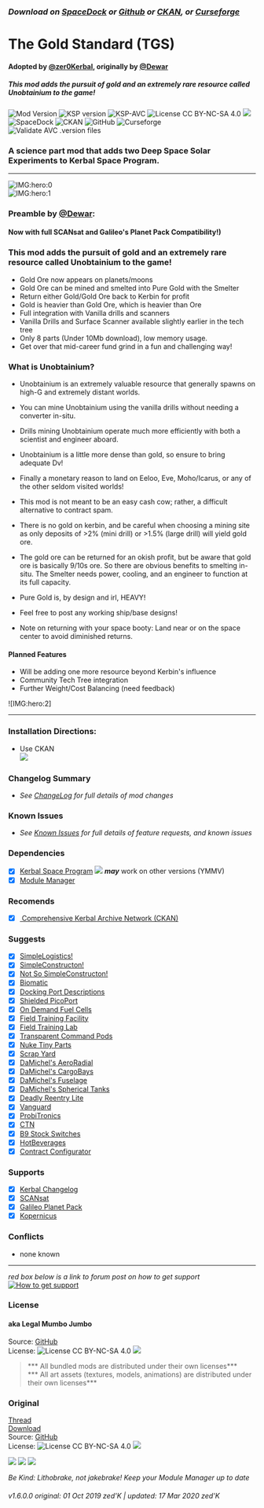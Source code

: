 <!-- Readme.md v1.0.2.0
The Gold Standard (TGS)
created: 01 Oct 19
updated: 2020 03 17

# KerbGuise Experimental engineering (KGEx)
#### Brings you:
 -->
### ***Download on [SpaceDock][MOD:rel-spacedock] or [Github][MOD:rel-github] or [CKAN][MOD:rel-ckan], or [Curseforge][MOD:rel-curseforge]***  

# The Gold Standard (TGS)  
#### Adopted by [@zer0Kerbal][LINK:zer0Kerbal], originally by [@Dewar][LINK:dewar]
##### This mod adds the pursuit of gold and an extremely rare resource called Unobtainium to the game!
![Mod Version][shield:mod:latest] 
![KSP version][shield:ksp] ![KSP-AVC][shield:kspavc] ![License CC BY-NC-SA 4.0][shield:license] ![][LOGO:ccbyncsa4]  
![SpaceDock][shield:spacedock] ![CKAN][shield:ckan] ![GitHub][shield:github] ![Curseforge][shield:curseforge]  
![Validate AVC .version files][shield:avcvalid]  
### A science part mod that adds two Deep Space Solar Experiments to Kerbal Space Program.
***
![IMG:hero:0]  
![IMG:hero:1]  
### Preamble by [@Dewar][LINK:dewar]: 
#### Now with full SCANsat and Galileo's Planet Pack Compatibility!)

### This mod adds the pursuit of gold and an extremely rare resource called Unobtainium to the game!
- Gold Ore now appears on planets/moons
- Gold Ore can be mined and smelted into Pure Gold with the Smelter
- Return either Gold/Gold Ore back to Kerbin for profit
- Gold is heavier than Gold Ore, which is heavier than Ore
- Full integration with Vanilla drills and scanners
- Vanilla Drills and Surface Scanner available slightly earlier in the tech tree
- Only 8 parts (Under 10Mb download), low memory usage.
- Get over that mid-career fund grind in a fun and challenging way!

### What is Unobtainium?
- Unobtainium is an extremely valuable resource that generally spawns on high-G and extremely distant worlds.
- You can mine Unobtainium using the vanilla drills without needing a converter in-situ.
- Drills mining Unobtainium operate much more efficiently with both a scientist and engineer aboard.
- Unobtainium is a little more dense than gold, so ensure to bring adequate Dv!
- Finally a monetary reason to land on Eeloo, Eve, Moho/Icarus, or any of the other seldom visited worlds!

- This mod is not meant to be an easy cash cow; rather, a difficult alternative to contract spam.
- There is no gold on kerbin, and be careful when choosing a mining site as only deposits of >2% (mini drill) or >1.5% (large drill) will yield gold ore.
- The gold ore can be returned for an okish profit, but be aware that gold ore is basically 9/10s ore. So there are obvious benefits to smelting in-situ. The Smelter needs power, cooling, and an engineer to function at its full capacity.
- Pure Gold is, by design and irl, HEAVY! 
- Feel free to post any working ship/base designs!
- Note on returning with your space booty: Land near or on the space center to avoid diminished returns.

#### Planned Features
- Will be adding one more resource beyond Kerbin's influence
- Community Tech Tree integration
- Further Weight/Cost Balancing (need feedback)

![IMG:hero:2]  
***
### Installation Directions:
- Use CKAN  
![][image:rel-ckan]
### Changelog Summary
- *See [ChangeLog][MOD:changelog] for full details of mod changes*
### Known Issues
- *See [Known Issues][MOD:known] for full details of feature requests, and known issues*
### Dependencies
- [x] [Kerbal Space Program][KSP:website] [![][shield:ksp]][KSP:website] ***may*** work on other versions (YMMV)
- [x] [Module Manager][thread:mm]  
### Recomends  
- [x] [ Comprehensive Kerbal Archive Network (CKAN)][MOD:rel-ckan]
### Suggests
- [x] [SimpleLogistics!][thread:SL!]  
- [x] [SimpleConstructon!][thread:SC!]  
- [x] [Not So SimpleConstructon!][thread:NSSC]  
- [x] [Biomatic][thread:BIO]  
- [x] [Docking Port Descriptions][thread:DPD]  
- [x] [Shielded PicoPort][thread:PPS]  
- [x] [On Demand Fuel Cells][thread:ODFC]  
- [x] [Field Training Facility][thread:FTF]  
- [x] [Field Training Lab][thread:FTL]  
- [x] [Transparent Command Pods][thread:TCP]  
- [x] [Nuke Tiny Parts][thread:NUK]  
- [x] [Scrap Yard][thread:SYD]  
- [x] [DaMichel's AeroRadial][thread:DAR]  
- [x] [DaMichel's CargoBays][thread:DCB]  
- [x] [DaMichel's Fuselage][thread:DMF]  
- [x] [DaMichel's Spherical Tanks][thread:DST]  
- [x] [Deadly Reentry Lite][thread:DRELite]  
- [x] [Vanguard][thread:VG0]  
- [x] [ProbiTronics][thread:PRB]  
- [x] [CTN][thread:CTN]  
- [x] [B9 Stock Switches][thread:B9S]  
- [x] [HotBeverages][thread:HB!]  
- [x] [Contract Configurator][thread:cc]  
### Supports
- [x] [Kerbal Changelog][thread:kcl]  
- [x] [SCANsat][thread:scnst]  
- [x] [Galileo Planet Pack][thread:gpp]  
- [x] [Kopernicus][thread:kop] 
### Conflicts
- none known
***  
*red box below is a link to forum post on how to get support*  
[![How to get support][image:get-support]][thread:getsupport]

### License
#### aka Legal Mumbo Jumbo
Source: [GitHub][MOD:github:repo]  
License: ![License CC BY-NC-SA 4.0][shield:license] ![][LOGO:ccbyncsa4] 
> *** All bundled mods are distributed under their own licenses***<br>
> *** All art assets (textures, models, animations) are distributed under their own licenses*** 
### Original
[Thread][MOD:original:thread]  
[Download][MOD:original:download]  
Source: [GitHub][MOD:original:source]  
License: ![License CC BY-NC-SA 4.0][shield:license] ![][LOGO:ccbyncsa4]  
<!-- graphical links to downloads -->
[![][image:rel-github]][MOD:rel-github] [![][image:rel-spacedock]][MOD:rel-spacedock] [![][image:rel-curseforge]][MOD:rel-curseforge]  

*Be Kind: Lithobrake, not jakebrake! Keep your Module Manager up to date*

###### v1.6.0.0 original: 01 Oct 2019 zed'K | updated: 17 Mar 2020 zed'K

[MOD:license]:https://github.com/zer0Kerbal/TheGoldStandard/blob/master/LICENSE
[MOD:contributing]: https://github.com/zer0Kerbal/TheGoldStandard/blob/master/.github/CONTRIBUTING.md
[MOD:issues]: https://github.com/zer0Kerbal/TheGoldStandard/issues
[MOD:wiki]:https://github.com/zer0Kerbal/TheGoldStandard/
[MOD:known]:  https://github.com/zer0Kerbal/TheGoldStandard/wiki/Known-Issues
[MOD:github:repo]:  https://github.com/zer0Kerbal/TheGoldStandard/
[MOD:changelog]: https://github.com/zer0Kerbal/TheGoldStandard/Changelog.cfg
[MOD:forum]:  https://forum.kerbalspaceprogram.com/index.php?/topic/192456-*

<!--- release links -->
[MOD:rel-github]:     https://github.com/zer0Kerbal/TheGoldStandard/releases/latest "GitHub"  
[MOD:rel-spacedock]:  http://spacedock.info/mod/963  "SpaceDock"  
[MOD:rel-curseforge]: https://www.curseforge.com/kerbal/ksp-mods/TheGoldStandard "CurseForge"  
[MOD:rel-ckan]:       https://forum.kerbalspaceprogram.com/index.php?/topic/154922-* "CKAN"

<!--- original mod -->
[MOD:original:download]: https://spacedock.info/mod/963
[MOD:original:source]: https://spacedock.info/mod/963
[MOD:original:thread]: https://forum.kerbalspaceprogram.com/index.php?/topic/149125-*
[LINK:dewar]:   https://forum.kerbalspaceprogram.com/index.php?/profile/107737-dewar/

<!--- statics -->
[LINK:zer0Kerbal]:https://forum.kerbalspaceprogram.com/index.php?/profile/190933-zer0kerbal/  
[KSP:website]: http://kerbalspaceprogram.com/  
[thread:getsupport]: https://forum.kerbalspaceprogram.com/index.php?/topic/83212-*  

<!--- license logos -->
[LOGO:mit]:     https://i.postimg.cc/bvjfsMP5/MIT-17x17.png
[LOGO:gplv3]:   https://i.postimg.cc/90kCDs7K/gplv3-48x17.png

[LOGO:ccbysa4]:   https://licensebuttons.net/l/by-sa/4.0/80x15.png
[LOGO:ccbyncsa4]: https://licensebuttons.net/l/by-nc-sa/4.0/80x15.png

<!--- misc logos -->
[image:rel-github]:     https://i.imgur.com/RE4Ppr9.png
[image:rel-spacedock]:  https://i.imgur.com/m0a7tn2.png
[image:rel-curseforge]: https://i.postimg.cc/RZNyB5vP/Download-On-Curse.png
[image:get-support]:    https://i.postimg.cc/vHP6zmrw/image.png

[image:rel-ckan]:  https://i.postimg.cc/x8XSVg4R/sj507JC.png
[image:changelog]: https://i.postimg.cc/qM9p4V0C/changelog.png
[image:source]:    https://i.postimg.cc/tJ8GqW0H/source.png

[image:rel-github-sm]:     https://i.postimg.cc/1XXy5yfD/github.png
[image:rel-spacedock-sm]:  https://i.postimg.cc/DZ22Hrhj/spacedock.png
[image:rel-curseforge-sm]: https://i.postimg.cc/ZRVTSWKT/UVVt0OP.png
  
<!--- header shields -->
[shield:mod:latest]: https://img.shields.io/github/v/release/zer0Kerbal/TheGoldStandard?include_prereleases?style=plastic
[shield:mod]: https://img.shields.io/endpoint?url=https://raw.githubusercontent.com/zer0Kerbal/TheGoldStandard/master/json/mod.json
[shield:ksp]: https://img.shields.io/endpoint?url=https://raw.githubusercontent.com/zer0Kerbal/TheGoldStandard/master/json/ksp.json
[shield:license]: https://img.shields.io/endpoint?url=https://raw.githubusercontent.com/zer0Kerbal/TheGoldStandard/master/json/license.json&logo=creativecommons&logoColor=black
[shield:kspavc]:  https://img.shields.io/badge/KSP-AVC--supported-brightgreen.svg?style=plastic
[shield:spacedock]:  https://img.shields.io/badge/SpaceDock-listed-blue.svg?style=plastic
[shield:ckan]: https://img.shields.io/badge/CKAN-Indexed-blue.svg?style=plastic
[shield:github]:  https://img.shields.io/badge/Github-Indexed-blue.svg?style=plastic&logo=github
[shield:curseforge]: https://img.shields.io/badge/CurseForge-listed-blue.svg?style=plastic
[shield:avcvalid]: https://github.com/zer0Kerbal/TheGoldStandard/workflows/Validate%20AVC%20.version%20files/badge.svg

<!-- zer0Kerbal mods -->
[thread:ODFC]: https://forum.kerbalspaceprogram.com/index.php?/topic/187625-* "On Demand Fuel Cells"
[thread:FTF]:  https://forum.kerbalspaceprogram.com/index.php?/topic/188841-* "Field Training Facility"
[thread:FTL]:  https://forum.kerbalspaceprogram.com/index.php?/topic/188841-* "Field Training Lab"
[thread:MHH]:  https://forum.kerbalspaceprogram.com/index.php?/topic/188246-* "More Hitchhikers"
[thread:TCP]:  https://forum.kerbalspaceprogram.com/index.php?/topic/187495-* "Transparent Command Pods"
[thread:NUK]:  https://forum.kerbalspaceprogram.com/index.php?/topic/21466-*  "Nuke's Tiny Parts"  
[thread:OHS]:  https://forum.kerbalspaceprogram.com/index.php?/topic/192360-* "Oh Scrap!"  
[thread:SYD]:  https://forum.kerbalspaceprogram.com/index.php?/topic/192360-* "Scrap Yard"  
[thread:DPD]:  https://github.com/zer0Kerbal/KGEx/tree/master/GameData/KGEx/DockingPortDescriptions "Docking Port Descriptions"  
[thread:PPS]:  https://forum.kerbalspaceprogram.com/index.php?/topic/192187-* "Shielded PicoPort"  
[thread:DST]:  https://forum.kerbalspaceprogram.com/index.php?/topic/191719-* "DaMichel's Spherical Tanks"
[thread:DMF]:  https://forum.kerbalspaceprogram.com/index.php?/topic/191719-* "DaMichel's Fuselage"
[thread:DAR]:  https://forum.kerbalspaceprogram.com/index.php?/topic/191719-* "DaMichel's AeroRadial"
[thread:DCB]:  https://forum.kerbalspaceprogram.com/index.php?/topic/191719-* "DaMichel's CargoBays"
[thread:SDS]:  https://forum.kerbalspaceprogram.com/index.php?/topic/191719-* "Stork Delivery System (SDS)"
[thread:SC!]:  https://forum.kerbalspaceprogram.com/index.php?/topic/191424-* "SimpleConstructon!"
[thread:SL!]:  https://forum.kerbalspaceprogram.com/index.php?/topic/191045-* "SimpleLogistics!"
[thread:NSSC]:  https://forum.kerbalspaceprogram.com/index.php?/topic/191504-* "Not So SimpleConstructon!"
[thread:BIO]:  https://forum.kerbalspaceprogram.com/index.php?/topic/191426-* "Biomatic"
[thread:VG0]:  http:// "Vanguard"
[thread:PRB]:  http:// "ProbiTronics"
[thread:CTN]:  http:// "CTN"
[thread:B9S]:  http:// "B9 Stock Switches"
[thread:HB!]:  http:// "HotBeverages"
[thread:DRELite]: http:// "DeadlyReentry Lite"  
[thread:AIM]: http:// "LandingAim"  
[thread:GFC]: http:// "G-Force"
[thread:SIL]: http:// "Stock Inline Lights"  
[thread:SILP]: http:// "Stock Inline Lights Patches"
[thread:JET]: http:// "Jettison"  
[thread:KBM]: http:// "KaboOom!"  

<!-- other mods -->
[thread:kcl]: https://forum.kerbalspaceprogram.com/index.php?/topic/179207-* "Kerbal ChangeLog"  
[thread:twk]: https://forum.kerbalspaceprogram.com/index.php?/topic/179030-* "TweakScale"  
[thread:crp]: http://forum.kerbalspaceprogram.com/index.php?/topic/83007-* "Community Resource Pack"  
[thread:mm]:  http://forum.kerbalspaceprogram.com/index.php?/topic/50533-* "Module Manager" 
[thread:cc]:  https://forum.kerbalspaceprogram.com/index.php?/topic/91625-* "Contract Configurator"  
[thread:scnst]: http://forum.kerbalspaceprogram.com/index.php?/topic/72679-* "SCANsat"  
[thread:gpp]:   https://forum.kerbalspaceprogram.com/index.php?/topic/152136-* "Galileo Planet Pack"  
[thread:kop]:   https://forum.kerbalspaceprogram.com/index.php?/topic/181547-* "Kopernicus"  


[IMG:hero:0]: http://
[IMG:hero:1]: http://
[IMG:hero:3]: https://s3.us-west-2.amazonaws.com/kerbal-forum-uploads/monthly_2018_03/5ab1cbd340610_TGS-Black.thumb.png.df1f006da968549e1f3c39d98a46e50f.png

<!--
this file: GPLv2
zer0Kerbal-->
